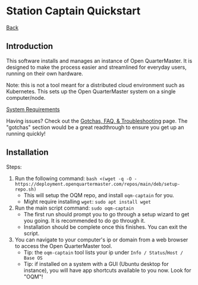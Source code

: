 # Station Captain Quickstart

[Back](README.md)

## Introduction

This software installs and manages an instance of Open QuarterMaster. It is designed to make the process easier and streamlined for everyday users, running on their own hardware.

Note: this is not a tool meant for a distributed cloud environment such as Kubernetes. This sets up the Open QuarterMaster system on a single computer/node.

[System Requirements](System%20Requirements.md)

Having issues? Check out the [Gotchas, FAQ, & Troubleshooting](docs/tgf.md) page. The "gotchas" section would be a great readthrough to ensure you get up an running quickly!

## Installation

Steps:

1. Run the following command: `bash <(wget -q -O - https://deployment.openquartermaster.com/repos/main/deb/setup-repo.sh)`
    - This will setup the OQM repo, and install `oqm-captain` for you.
    - Might require installing `wget`: `sudo apt install wget`
4. Run the main script command: `sudo oqm-captain`
    - The first run should prompt you to go through a setup wizard to get you going. It is recommended to do go through it.
    - Installation should be complete once this finishes. You can exit the script.
5. You can navigate to your computer's ip or domain from a web browser to access the Open QuarterMaster tool.
    - Tip: the `oqm-captain` tool lists your ip under `Info / Status`/`Host / Base OS`
    - Tip: if installed on a system with a GUI (Ubuntu desktop for instance), you will have app shortcuts available to you now. Look for "OQM"!
